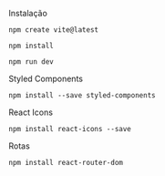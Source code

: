 <p> Instalação </p>

`npm create vite@latest`

`npm install`

`npm run dev`

<p>Styled Components</p>

`npm install --save styled-components`

<p> React Icons </p>

`npm install react-icons --save`

<p> Rotas </p>

`npm install react-router-dom`
